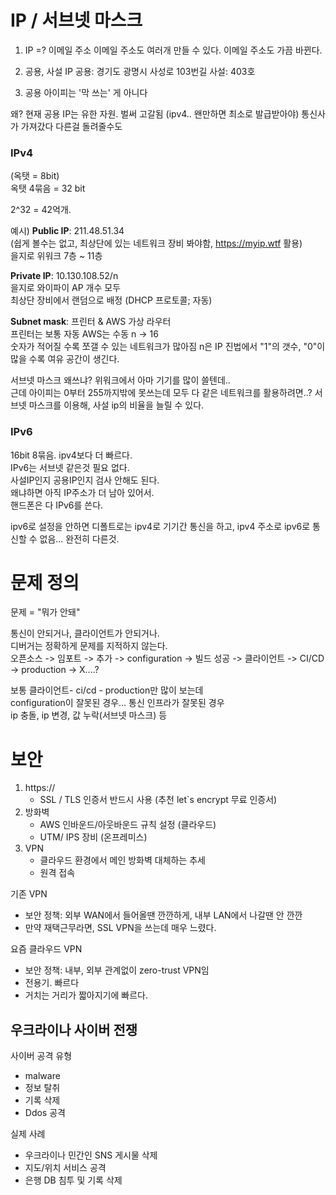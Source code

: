 # IP / 서브넷 마스크

1.  IP =? 이메일 주소
    이메일 주소도 여러개 만들 수 있다.
    이메일 주소도 가끔 바뀐다.

2.  공용, 사설 IP
    공용: 경기도 광명시 사성로 103번길
    사설: 403호

3.  공용 아이피는 '막 쓰는' 게 아니다

왜?
현재 공용 IP는 유한 자원. 벌써 고갈됨 (ipv4.. 왠만하면 최소로 발급받아야)
통신사가 가져갔다 다른걸 돌려줄수도

### IPv4

(옥탯 = 8bit)  
옥탯 4묶음 = 32 bit

2^32 = 42억개.

예시)
**Public IP**: 211.48.51.34  
(쉽게 볼수는 없고, 최상단에 있는 네트워크 장비 봐야함, https://myip.wtf 활용)  
을지로 위워크 7층 ~ 11층

**Private IP**: 10.130.108.52/n  
을지로 와이파이 AP 개수 모두  
최상단 장비에서 랜덤으로 배정 (DHCP 프로토콜; 자동)

**Subnet mask**: 프린터 & AWS 가상 라우터  
프린터는 보통 자동
AWS는 수동 n -> 16  
 숫자가 적어질 수록 쪼갤 수 있는 네트워크가 많아짐
n은 IP 진법에서 "1"의 갯수, "0"이 많을 수록 여유 공간이 생긴다.

서브넷 마스크 왜쓰냐?
위워크에서 아마 기기를 많이 쓸텐데..  
근데 아이피는 0부터 255까지밖에 못쓰는데 모두 다 같은 네트워크를 활용하려면..?
서브넷 마스크를 이용해, 사설 ip의 비율을 늘릴 수 있다.

### IPv6

16bit 8묶음.
ipv4보다 더 빠르다.  
IPv6는 서브넷 같은것 필요 없다.  
사설IP인지 공용IP인지 검사 안해도 된다.  
왜냐하면 아직 IP주소가 더 남아 있어서.  
핸드폰은 다 IPv6를 쓴다.

ipv6로 설정을 안하면 디폴트로는 ipv4로 기기간 통신을 하고, ipv4 주소로 ipv6로 통신할 수 없음... 완전히 다른것.

# 문제 정의

문제 = "뭐가 안돼"

통신이 안되거나, 클라이언트가 안되거나.  
디버거는 정확하게 문제를 지적하지 않는다.  
오픈소스 -> 임포트 -> 추가 -> configuration -> 빌드 성공 -> 클라이언트 -> CI/CD -> production -> X....?

보통 클라이언트- ci/cd - production만 많이 보는데  
configuration이 잘못된 경우... 통신 인프라가 잘못된 경우  
ip 충돌, ip 변경, 값 누락(서브넷 마스크) 등

# 보안

1. https://
   - SSL / TLS 인증서 반드시 사용 (추천 let`s encrypt 무료 인증서)
2. 방화벽
   - AWS 인바운드/아웃바운드 규칙 설정 (클라우드)
   - UTM/ IPS 장비 (온프레미스)
3. VPN
   - 클라우드 환경에서 메인 방화벽 대체하는 추세
   - 원격 접속

기존 VPN

- 보안 정책: 외부 WAN에서 들어올땐 깐깐하게, 내부 LAN에서 나갈땐 안 깐깐
- 만약 재택근무라면, SSL VPN을 쓰는데 매우 느렸다.

요즘 클라우드 VPN

- 보안 정책: 내부, 외부 관계없이 zero-trust VPN임
- 전용기. 빠르다
- 거치는 거리가 짧아지기에 빠르다.

## 우크라이나 사이버 전쟁

사이버 공격 유형

- malware
- 정보 탈취
- 기록 삭제
- Ddos 공격

실제 사례

- 우크라이나 민간인 SNS 게시물 삭제
- 지도/위치 서비스 공격
- 은행 DB 침투 및 기록 삭제
